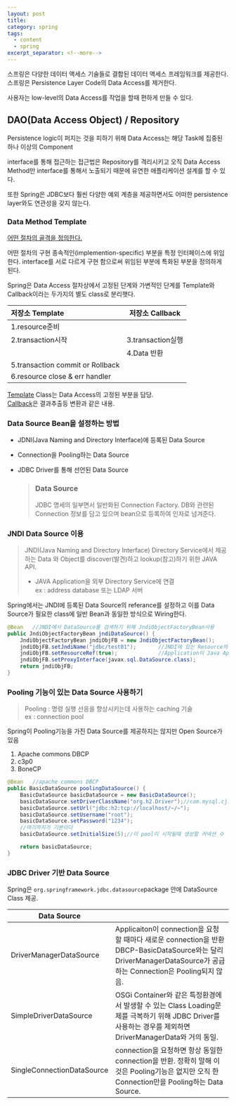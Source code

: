 ```yaml
---
layout: post
title:
category: spring
tags:
  - content
  - spring
excerpt_separator: <!--more-->
---
```


 <!--more-->

스프링은 다양한 데이터 액세스 기술들로 결합된 데이터 액세스 프레임워크를 제공한다. 스프링은 Persistence Layer Code의 Data Access를 제거한다.

사용자는 low-level의 Data Access를 작업을 할때 편하게 만들 수 있다.

## DAO(Data Access Object) / Repository

Persistence logic이 퍼지는 것을 피하기 위해 Data Access는 해당 Task에 집중된 하나 이상의 Component

interface를 통해 접근하는 접근법은 Repository를 격리시키고 오직 Data Access Method만 interface를 통해서 노출되기 때문에 유연한 애플리케이션 설계를 할 수 있다.

또한 Spring은 JDBC보다 훨씬 다양한 예외 계층을 제공하면서도 어떠한 persistence layer와도 연관성을 갖지 않는다.

### Data Method Template

<u>어떤 절차의 골격을 정의한다.</u>

어떤 절차의 구현 종속적인(implemention-specific) 부분을 특정 인터페이스에 위임한다. interface를 서로 다르게 구현 함으로써 위임된 부분에 특화된 부분을 정의하게 된다.

Spring은 Data Access 절차상에서 고정된 단계와 가변적인 단계를 Template와 Callback이라는 두가지의 별도 class로 분리햇다.

| 저장소 Template                  | 저장소 Callback   |
| :------------------------------- | ----------------- |
| 1.resource준비                   |                   |
| 2.transaction시작                | 3.transaction실행 |
|                                  | 4.Data 반환       |
| 5.transaction commit or Rollback |                   |
| 6.resource close & err handler   |                   |

<u>Template</u> Class는 Data Access의 고정된 부분을 담당.  
<u>Callback</u>은 결과추출등 변환과 같은 내용.

### Data Source Bean을 설정하는 방법

- JDNI(Java Naming and Directory Interface)에 등록된 Data Source
- Connection을 Pooling하는 Data Source
- JDBC Driver를 통해 선언된 Data Source

  > ### Data Source
  >
  > JDBC 명세의 일부면서 일반화된 Connection Factory.
  > DB와 관련된 Connection 정보를 담고 있으며 bean으로 등록하여 인자로 넘겨준다.

### JNDI Data Source 이용

> JNDI(Java Naming and Directory Interface)
> Directory Service에서 제공하는 Data 와 Object를 discover(발견)하고 lookup(참고)하기 위한 JAVA API.
>
> - JAVA Application을 외부 Directory Service에 연결  
>   ex : address database 또는 LDAP 서버

Spring에서는 JNDI에 등록된 Data Source의 referance를 설정하고 이를 Data Source가 필요한 class에 일반 Bean과 동일한 방식으로 Wiring한다.

```java
@Bean	//JNDI에서 DataSource를 검색하기 위해 JndiObjectFactoryBean사용
public JndiObjectFactoryBean jndiDataSource() {
    JndiObjectFactoryBean jndiObjFB = new JndiObjectFactoryBean();
	jndiObjFB.setJndiName("jdbc/test01");		//JNDI에 있는 Resource의 이름
	jndiObjFB.setResourceRef(true);				//Application이 Java Application Server에서 가동되는 경우
	jndiObjFB.setProxyInterface(javax.sql.DataSource.class);
	return jndiObjFB;
}
```

### Pooling 기능이 있는 Data Source 사용하기

> Pooling : 명령 실행 선응을 향상시키는데 사용하는 caching 기술  
> ex : connection pool

Spring이 Pooling기능을 가진 Data Source를 제공하지는 않지만 Open Source가 있음

1. Apache commons DBCP
2. c3p0
3. BoneCP

```java
@Bean	//apache commons DBCP
public BasicDataSource poolingDataSource() {
	BasicDataSource basicDataSource = new BasicDataSource();
	basicDataSource.setDriverClassName("org.h2.Driver");//com.mysql.cj.jdbc.Driver
	basicDataSource.setUrl("jdbc:h2:tcp://localhost/~/~");
	basicDataSource.setUsername("root");
	basicDataSource.setPassword("1234");
	//여기까지가 기본이다
	basicDataSource.setInitialSize(5);//이 pool이 시작될때 생성할 커넥션 수

	return basicDataSource;
}
```

### JDBC Driver 기반 Data Source

Spring은 `org.springframework.jdbc.datasource`package 안에 DataSource Class 제공.

| Data Source                |                                                                                                                                                                    |
| -------------------------- | ------------------------------------------------------------------------------------------------------------------------------------------------------------------ |
| DriverManagerDataSource    | Applicaiton이 connection을 요청 할 때마다 새로운 connection을 반환 DBCP-BasicDataSource와는 달리 DriverManagerDataSource가 공급하는 Connection은 Pooling되지 않음. |
| SimpleDriverDataSource     | OSGi Container와 같은 특정환경에서 발생할 수 있는 Class Loading문제를 극복하기 위해 JDBC Driver를 사용하는 경우를 제외하면 DriverManagerData와 거의 동일.          |
| SingleConnectionDataSource | connection을 요청하면 항상 동일한 connection을 반환. 정확히 말해 이것은 Pooling기능은 없지만 오직 한 Connection만을 Pooling하는 Data Source.                       |

```java

```

